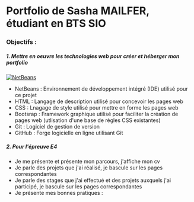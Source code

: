 # Portfolio de Sasha MAILFER, étudiant en BTS SIO
### Objectifs :
##### 1. Mettre en oeuvre les technologies web pour créer et héberger mon portfolio
[![NetBeans](https://netbeans.apache.org/images/apache-netbeans.svg)](https://netbeans.apache.org/)
- NetBeans : Environnement de développement intégré (IDE) utilisé pour ce projet
- HTML : Langage de description utilisé pour concevoir les pages web
- CSS : Lnagage de style utilisé pour mettre en forme les pages web
- Bootsrap : Framework graphique utilisé pour faciliter la création de pages web (utlisation d'une base de règles CSS existantes)
- Git : Logiciel de gestion de version
- GitHub : Forge logicielle en ligne utilisant Git
##### 2. Pour l'épreuve E4
- Je me présente et présente mon parcours, j'affiche mon cv
- Je parle des projets que j'ai réalisé, je bascule sur les pages correspondantes
- Je parle des stages que j'ai effectué et des projets auxquels j'ai participé, je bascule sur les pages correspondantes
- Je présente mes bonnes pratiques :
